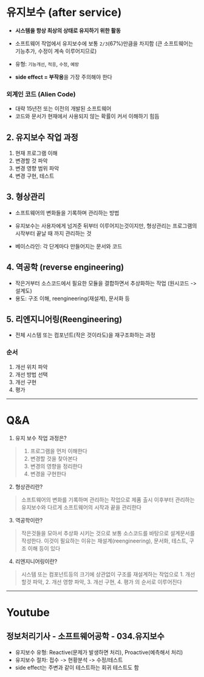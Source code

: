 # 유지보수 (after service)
- **시스템을 항상 최상의 상태로 유지하기 위한 활동**
- 소프트웨어 작업에서 유지보수에 보통 `2/3`(67%)만큼을 차지함 (큰 소프트웨어는 기능추가, 수정이 계속 이루어지므로)

- 유형: `기능개선`, `적응`, `수정`, `예방`

- **side effect = 부작용**을 가장 주의해야 한다

### 외계인 코드 (Alien Code)
- 대략 15년전 또는 이전의 개발된 소프트웨어
- 코드와 문서가 현재에서 사용되지 않는 확률이 커서 이해하기 힘듬


## 2. 유지보수 작업 과정
1. 현재 프로그램 이해
2. 변경할 것 파악
3. 변경 영향 범위 파악
4. 변경 구현, 테스트



## 3. 형상관리
- 소프트웨어의 변화들을 기록하며 관리하는 방법
- 유지보수는 사용자에게 넘겨준 뒤부터 이루어지는것이지만, 형상관리는 프로그램의 시작부터 끝날 때 까지 관리하는 것

- 베이스라인: 각 단계마다 만들어지는 문서와 코드


## 4. 역공학 (reverse engineering)
- 작은거부터 소스코드에서 필요한 모듈을 결합하면서 추상화하는 작업 (원시코드 -> 설계도)
- 용도: 구조 이해, reengineering(재설계), 문서화 등


## 5. 리엔지니어링(Reengineering)
- 전체 시스템 또는 컴포넌트(작은 것이라도)을 재구조화하는 과정
### 순서
1. 개선 위치 파악
2. 개선 방법 선택
3. 개선 구현
4. 평가

---

# Q&A
1. 유지 보수 작업 과정은?
> 1. 프로그램을 먼저 이해한다
> 2. 변경할 것을 찾아본다
> 3. 변경의 영향을 정리한다
> 4. 변경을 구현한다

2. 형상관리란?
> 소프트웨어의 변화를 기록하며 관리하는 작업으로 제품 출시 이후부터 관리하는 유지보수와 다르게 소프트웨어의 시작과 끝을 관리한다

3. 역공학이란?
> 작은것들을 모아서 추상화 시키는 것으로 보통 소스코드를 바탕으로 설계문서를 작성한다. 이것이 필요하는 이유는 재설계(reengineering), 문서화, 테스트, 구조 이해 등이 있다

4. 리엔지니어링이란? 
> 시스템 또는 컴포넌트등의 크기에 상관없이 구조를 재설계하는 작업으로 1. 개선 할것 파악, 2. 개선 영향 파악, 3. 개선 구현, 4. 평가 의 순서로 이루어진다




---

# Youtube
## 정보처리기사 - 소프트웨어공학 - 034.유지보수
- 유지보수 유형: Reactive(문제가 발생하면 처리), Proactive(예측해서 처리)
- 유지보수 절차: 접수 -> 현황분석 -> 수정/테스트
- side effect는 주변과 같이 테스트하는 회귀 테스트도 함

